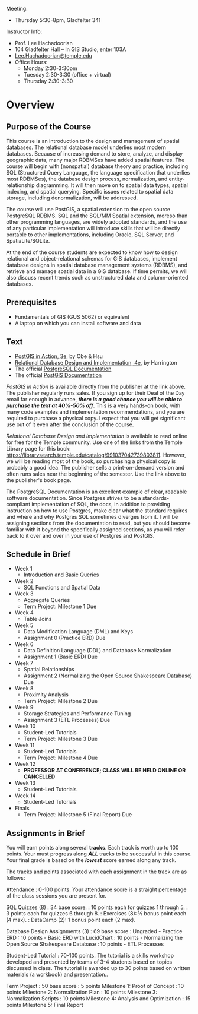 Meeting:

* Thursday 5:30-8pm, Gladfelter 341

Instructor Info:

* Prof. Lee Hachadoorian
* 104 Gladfelter Hall – In GIS Studio, enter 103A
* [Lee.Hachadoorian@temple.edu](mailto:Lee.Hachadoorian@temple.edu)
* Office Hours:
    * Monday 2:30-3:30pm 
    * Tuesday 2:30-3:30 (office + virtual)
    * Thursday 2:30-3:30

# Overview

## Purpose of the Course

This course is an introduction to the design and management of spatial databases. The relational database model underlies most modern databases. Because of increasing demand to store, analyze, and display geographic data, many major RDBMSes have added spatial features. The course will begin with (nonspatial) database theory and practice, including SQL (Structured Query Language, the language specification that underlies most RDBMSes), the database design process, normalization, and entity-relationship diagramming. It will then move on to spatial data types, spatial indexing, and spatial querying. Specific issues related to spatial data storage, including denormalization, will be addressed.

The course will use PostGIS, a spatial extension to the open source PostgreSQL RDBMS. SQL and the SQL/MM Spatial extension, moreso than other programming languages, are widely adopted standards, and the use of any particular implementation will introduce skills that will be directly portable to other implementations, including Oracle, SQL Server, and SpatiaLite/SQLite.

At the end of the course students are expected to know how to design relational and object-relational schemas for GIS databases, implement database designs in spatial database management systems (RDBMS), and retrieve and manage spatial data in a GIS database. If time permits, we will also discuss recent trends such as unstructured data and column-oriented databases.

## Prerequisites

* Fundamentals of GIS (GUS 5062) or equivalent
* A laptop on which you can install software and data

## Text

* [PostGIS in Action, 3e](https://www.manning.com/books/postgis-in-action-third-edition), by Obe & Hsu
* [Relational Database Design and Implementation, 4e](https://www.elsevier.com/books/relational-database-design-and-implementation/harrington/978-0-12-804399-8), by Harrington
* The official [PostgreSQL Documentation](https://www.postgresql.org/docs/current/index.html)
* The official [PostGIS Documentation](https://postgis.net/docs/)

*PostGIS in Action* is available directly from the publisher at the link above. The publisher regularly runs sales. If you sign up for their Deal of the Day email far enough in advance, ***there is a good chance you will be able to purchase the text at 40%-50% off***. This is a very hands-on book, with many code examples and implementation recommendations, and you are required to purchase a physical copy. I expect that you will get significant use out of it even after the conclusion of the course.

*Relational Database Design and Implementation* is available to read online for free for the Temple community. Use one of the links from the Temple Library page for this book: <https://librarysearch.temple.edu/catalog/991037042739803811>. However, we will be reading most of the book, so purchasing a physical copy is probably a good idea. The publisher sells a print-on-demand version and often runs sales near the beginning of the semester. Use the link above to the publisher's book page.

The PostgreSQL Documentation is an excellent example of clear, readable software documentation. Since Postgres strives to be a standards-compliant implementation of SQL, the docs, in addition to providing instruction on how to use Postgres, make clear what the standard requires and where and why Postgres SQL sometimes diverges from it. I will be assigning sections from the documentation to read, but you should become familiar with it beyond the specifically assigned sections, as you will refer back to it over and over in your use of Postgres and PostGIS.

## Schedule in Brief

* Week 1
    * Introduction and Basic Queries
* Week 2
    * SQL Functions and Spatial Data
* Week 3
    * Aggregate Queries
    * Term Project: Milestone 1 Due
* Week 4
    * Table Joins
* Week 5
    * Data Modification Language (DML) and Keys
    * Assignment 0 (Practice ERD) Due
* Week 6
    * Data Definition Language (DDL) and Database Normalization
    * Assignment 1 (Basic ERD) Due
* Week 7
    * Spatial Relationships
    * Assignment 2 (Normalizing the Open Source Shakespeare Database) Due
* Week 8
    * Proximity Analysis
    * Term Project: Milestone 2 Due
* Week 9
    * Storage Strategies and Performance Tuning
    * Assignment 3 (ETL Processes) Due
* Week 10
    * Student-Led Tutorials
    * Term Project: Milestone 3 Due
* Week 11
    * Student-Led Tutorials
    * Term Project: Milestone 4 Due
* Week 12
    * **PROFESSOR AT CONFERENCE; CLASS WILL BE HELD ONLINE OR CANCELLED**<!--Student-Led Tutorials-->
* Week 13
    * Student-Led Tutorials
* Week 14
    * Student-Led Tutorials
* Finals
    * Term Project: Milestone 5 (Final Report) Due

## Assignments in Brief

You will earn points along several **tracks**. Each track is worth up to 100 points. Your must progress along ***ALL*** tracks to be successful in this course. Your final grade is based on the ***lowest*** score earned along any track.

The tracks and points associated with each assignment in the track are as follows:

Attendance
: 0-100 points. Your attendance score is a straight percentage of the class sessions you are present for.

SQL Quizzes (8)
: 34 base score.
: 10 points each for quizzes 1 through 5.
: 3 points each for quizzes 6 through 8.
: Exercises (8): ½ bonus point each (4 max).
: DataCamp (2): 1 bonus point each (2 max).

Database Design Assignments (3)
: 69 base score
: Ungraded - Practice ERD
: 10 points - Basic ERD with LucidChart
: 10 points - Normalizing the Open Source Shakespeare Database
: 10 points - ETL Processes

Student-Led Tutorial
: 70-100 points. The tutorial is a skills workshop developed and presented by teams of 3-4 students based on topics discussed in class. The tutorial is awarded up to 30 points based on written materials (a workbook) and presentation..

Term Project
: 50 base score
: 5 points Milestone 1: Proof of Concept
: 10 points Milestone 2: Normalization Plan
: 10 points Milestone 3: Normalization Scripts
: 10 points Milestone 4: Analysis and Optimization
: 15 points Milestone 5: Final Report


